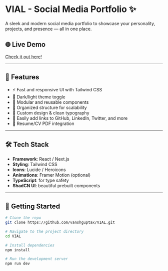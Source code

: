 # VIAL - Social Media Portfolio ✨

A sleek and modern social media portfolio to showcase your personality, projects, and presence — all in one place.

## 🌐 Live Demo

[Check it out here!](https://vial-theta.vercel.app/) <!-- (update if needed) -->

---

## 📸 Features

- ⚡ Fast and responsive UI with Tailwind CSS
- 🌙 Dark/light theme toggle
- 🧩 Modular and reusable components
- 📁 Organized structure for scalability
- 🎨 Custom design & clean typography
- 🔗 Easily add links to GitHub, LinkedIn, Twitter, and more
- 📄 Resume/CV PDF integration

---

## 🛠️ Tech Stack

- **Framework**: React / Next.js
- **Styling**: Tailwind CSS
- **Icons**: Lucide / Heroicons
- **Animations**: Framer Motion (optional)
- **TypeScript**: for type safety
- **ShadCN UI**: beautiful prebuilt components

---

## 🚀 Getting Started

```bash
# Clone the repo
git clone https://github.com/vanshguptax/VIAL.git

# Navigate to the project directory
cd VIAL

# Install dependencies
npm install

# Run the development server
npm run dev

